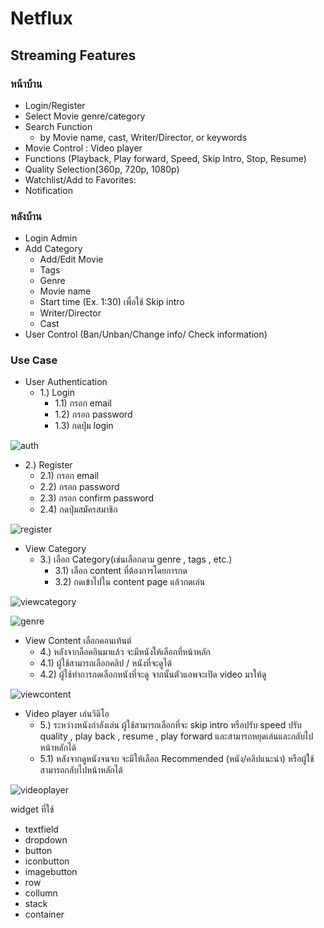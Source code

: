 # Netflux

## Streaming Features 
### หน้าบ้าน 
* Login/Register
* Select Movie genre/category
* Search Function
  * by Movie name, cast, Writer/Director, or keywords
* Movie Control : Video player
* Functions (Playback, Play forward, Speed, Skip Intro, Stop, Resume)
* Quality Selection(360p, 720p, 1080p)
* Watchlist/Add to Favorites:
* Notification

### หลังบ้าน
* Login Admin
* Add Category
  * Add/Edit Movie
   * Tags
   * Genre
   * Movie name
   * Start time (Ex. 1:30) เพื่อใช้ Skip intro
   * Writer/Director
   * Cast
* User Control (Ban/Unban/Change info/ Check information)

### Use Case
* User Authentication
  * 1.) Login
    * 1.1) กรอก email
    * 1.2) กรอก password
    * 1.3) กดปุ่ม login
      
![auth](https://media.canva.com/1/image-resize/1/2400_1560_100_PNG_F/czM6Ly9tZWRpYS1wcml2YXRlLmNhbnZhLmNvbS9MMjZuZy9NQUY3NTBMMjZuZy8xL3AucG5n?osig=AAAAAAAAAAAAAAAAAAAAAP3zsh2ZFmMOZrZPpNZxFVptdsZWnBNyv8KBSdTlO2pQ&exp=1707699774&x-canva-quality=screen_3x&csig=AAAAAAAAAAAAAAAAAAAAAP0tOenhMnuID9buKMiKzZBQL4V4kgpvr1JLiSDeUWaG)

  * 2.) Register
    * 2.1) กรอก email
    * 2.2) กรอก password
    * 2.3) กรอก confirm password
    * 2.4) กดปุ่มสมัครสมาชิก

![register](https://media.canva.com/1/image-resize/1/2400_1560_100_PNG_F/czM6Ly9tZWRpYS1wcml2YXRlLmNhbnZhLmNvbS9heWlZSS9NQUY3NXlheWlZSS8xL3AucG5n?osig=AAAAAAAAAAAAAAAAAAAAAFi34r7ByxQL8t3t04OMDWWhhcW6BeNnpfQfNS4u_4s9&exp=1707698761&x-canva-quality=screen_3x&csig=AAAAAAAAAAAAAAAAAAAAAMyMk1IZR-diSETaGzQfKnNON7dzxU7guBkH9OGmzUw4)

* View Category
  * 3.) เลือก Category(เช่นเลือกตาม genre , tags , etc.)
    * 3.1) เลือก content ที่ต้องการโดยการกด
    * 3.2) กดเข้าไปใน content page แล้วกดเล่น

![viewcategory](https://media.canva.com/1/image-resize/1/960_539_100_PNG_F/czM6Ly9tZWRpYS1wcml2YXRlLmNhbnZhLmNvbS9qQXhZby9NQUY3NkJqQXhZby8xL3AucG5n?osig=AAAAAAAAAAAAAAAAAAAAACl8fzn6Pt9Y5c51xJ7AqgUI7jED3ikM29SW2tMdZDFf&exp=1707700556&x-canva-quality=screen_2x&csig=AAAAAAAAAAAAAAAAAAAAAG28a5Y8vb5yZhf7wQvKvIeTNrZMCvtpjUmnpKr4U4F2)

![genre](https://media.canva.com/1/image-resize/1/2400_1560_100_PNG_F/czM6Ly9tZWRpYS1wcml2YXRlLmNhbnZhLmNvbS8tNktpWS9NQUY3NTAtNktpWS8xL3AucG5n?osig=AAAAAAAAAAAAAAAAAAAAAK0VZZxeNEdKTRw5Rwlc4wuvtLzMClV9SK3iibhV0yFp&exp=1707699628&x-canva-quality=screen_3x&csig=AAAAAAAAAAAAAAAAAAAAAGazfgWRQda7WodPpxK4yAvPBjRNaHQTsOyoZ1qon514)

* View Content เลือกคอนเท้นต์
  * 4.) หลังจากล็อคอินมาแล้ว จะมีหนังให้เลือกที่หน้าหลัก 
  * 4.1) ผู้ใช้สามารถเลือกคลิป / หนังที่จะดูได้ 
  * 4.2) ผู้ใช้ทำการกดเลือกหนังที่จะดู จากนั้นตัวแอพจะเปิด video มาให้ดู

![viewcontent](https://media.canva.com/1/image-resize/1/2400_1560_100_PNG_F/czM6Ly9tZWRpYS1wcml2YXRlLmNhbnZhLmNvbS9fTzhISS9NQUY3NS1fTzhISS8xL3AucG5n?osig=AAAAAAAAAAAAAAAAAAAAABsXUvmuTEGue7bdiOWaCt2MmJsz2-eOvgMpDnb9yn_y&exp=1707698926&x-canva-quality=screen_3x&csig=AAAAAAAAAAAAAAAAAAAAAGCsz8_Bdl2qLLaVl-84uy8h9rQ0irDkdEBZRmm8nz9w)

* Video player เล่นวิดิโอ
  * 5.) ระหว่างหนังกำลังเล่น ผู้ใช้สามารถเลือกที่จะ skip intro หรือปรับ speed ปรับ quality , play back , resume , play forward และสามารถหยุดเล่นและกลับไปหน้าหลักได้
  * 5.1) หลังจากดูหนังจนจบ จะมีให้เลือก Recommended (หนัง/คลิปแนะนำ) หรือผู้ใช้สามารถกลับไปหน้าหลักได้

 ![videoplayer](https://media.canva.com/1/image-resize/1/2400_1560_100_PNG_F/czM6Ly9tZWRpYS1wcml2YXRlLmNhbnZhLmNvbS9lcVVOWS9NQUY3NV9lcVVOWS8xL3AucG5n?osig=AAAAAAAAAAAAAAAAAAAAAFlZkxedvmu7rLc1BtWy_uwZexkfKJv1EeN7Y5pIC7Nf&exp=1707697207&x-canva-quality=screen_3x&csig=AAAAAAAAAAAAAAAAAAAAALZrITsoeFbUzFOtuRNqy08jM38CAI9yXLcBpgRJr208)

widget ที่ใช้
* textfield
* dropdown
* button
* iconbutton
* imagebutton
* row
* collumn
* stack
* container
